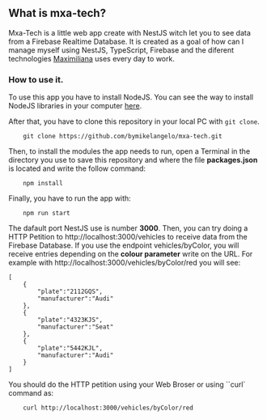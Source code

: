 ## What is mxa-tech?
Mxa-Tech is a little web app create with NestJS witch let you to see data from a Firebase Realtime Database. It is created as a goal of how can I manage myself using NestJS, TypeScript, Firebase and the diferent technologies [Maximiliana](https://maximiliana.es/) uses every day to work. 

### How to use it.
To use this app you have to install NodeJS. You can see the way to install NodeJS libraries in your computer [here](https://github.com/nodesource/distributions/blob/master/README.md). 

After that, you have to clone this repository in your local PC with ``git clone``.

```
    git clone https://github.com/bymikelangelo/mxa-tech.git
```

Then, to install the modules the app needs to run, open a Terminal in the directory you use to save this repository and where the file **packages.json** is located and write the follow command:

```
    npm install
```

Finally, you have to run the app with:

```
    npm run start
```

The dafault port NestJS use is number **3000**. Then, you can try doing a HTTP Petition to http://localhost:3000/vehicles to receive data from the Firebase Database. If you use the endpoint vehicles/byColor, you will receive entries depending on the **colour parameter** write on the URL. For example with http://localhost:3000/vehicles/byColor/red you will see:
    
    [
        {
            "plate":"2112GQS",
            "manufacturer":"Audi"
        },
        {
            "plate":"4323KJS",
            "manufacturer":"Seat"
        },
        {
            "plate":"5442KJL",
            "manufacturer":"Audi"
        }
    ]

You should do the HTTP petition using your Web Broser or using ``curl` command as:

```
    curl http://localhost:3000/vehicles/byColor/red
```
